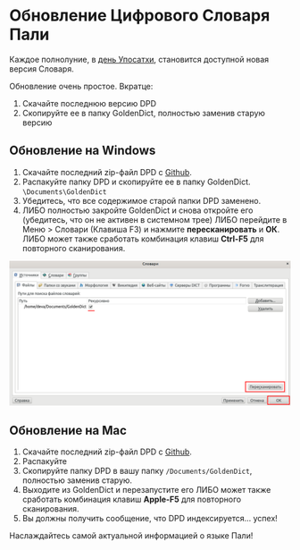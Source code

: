 # Обновление Цифрового Словаря Пали

Каждое полнолуние, в [день Упосатхи](https://ru.wikipedia.org/wiki/%D0%A3%D0%BF%D0%BE%D1%81%D0%B0%D1%82%D1%85%D0%B0), становится доступной новая версия Словаря.

Обновление очень простое. Вкратце:

1. Скачайте последнюю версию DPD
2. Скопируйте ее в папку GoldenDict, полностью заменив старую версию

## Обновление на Windows

1. Скачайте последний zip-файл DPD с [Github](https://github.com/sasanarakkha/dpd-db-sbs/releases/latest/).
2. Распакуйте папку DPD и скопируйте ее в папку GoldenDict. `\Documents\GoldenDict`
3. Убедитесь, что все содержимое старой папки DPD заменено.
4. ЛИБО полностью закройте GoldenDict и снова откройте его (убедитесь, что он не активен в системном трее) 
   ЛИБО перейдите в Меню > Словари (Клавиша F3) и нажмите **пересканировать** и **ОК**. 
   ЛИБО может также сработать комбинация клавиш **Ctrl-F5** для повторного сканирования.

![rescan now](../pics/update/rescan%20now.png)

## Обновление на Mac

1. Скачайте последний zip-файл DPD с [Github](https://github.com/sasanarakkha/dpd-db-sbs/releases/latest/).
2. Распакуйте
3. Скопируйте папку DPD в вашу папку `/Documents/GoldenDict`, полностью заменив старую.
4. Выходите из GoldenDict и перезапустите его 
   ЛИБО может также сработать комбинация клавиш **Apple-F5** для повторного сканирования.
5. Вы должны получить сообщение, что DPD индексируется... успех!

Наслаждайтесь самой актуальной информацией о языке Пали!